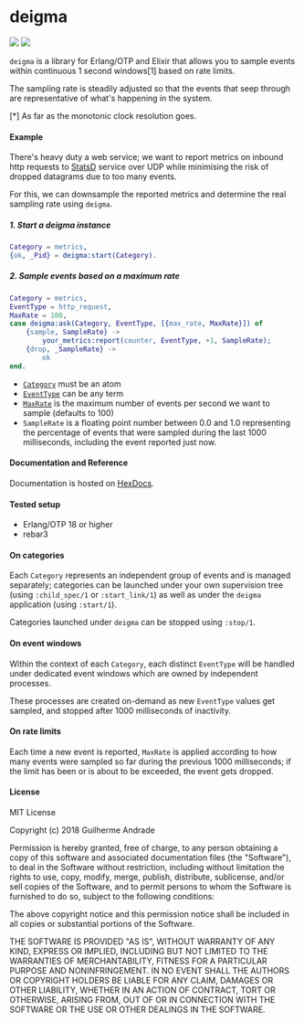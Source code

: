 # deigma

[![](https://img.shields.io/hexpm/v/deigma.svg?style=flat)](https://hex.pm/packages/deigma)
[![](https://travis-ci.org/g-andrade/deigma.png?branch=master)](https://travis-ci.org/g-andrade/deigma)

`deigma` is a library for Erlang/OTP and Elixir that allows you to
sample events within continuous 1 second windows\[1\] based on rate
limits.

The sampling rate is steadily adjusted so that the events that seep
through are representative of what's happening in the system.

\[\*\] As far as the monotonic clock resolution goes.

#### Example

There's heavy duty a web service; we want to report metrics on inbound
http requests to [StatsD](https://github.com/etsy/statsd) service over
UDP while minimising the risk of dropped datagrams due to too many
events.

For this, we can downsample the reported metrics and determine the real
sampling rate using `deigma`.

##### 1\. Start a deigma instance

``` erlang
Category = metrics,
{ok, _Pid} = deigma:start(Category).
```

##### 2\. Sample events based on a maximum rate

``` erlang
Category = metrics,
EventType = http_request,
MaxRate = 100,
case deigma:ask(Category, EventType, [{max_rate, MaxRate}]) of
    {sample, SampleRate} ->
        your_metrics:report(counter, EventType, +1, SampleRate);
    {drop, _SampleRate} ->
        ok
end.
```

  - [`Category`](#categories) must be an atom
  - [`EventType`](#event_windows) can be any term
  - [`MaxRate`](#rate_limiting) is the maximum number of events per
    second we want to sample (defaults to 100)
  - `SampleRate` is a floating point number between 0.0 and 1.0
    representing the percentage of events that were sampled during the
    last 1000 milliseconds, including the event reported just now.

#### Documentation and Reference

Documentation is hosted on [HexDocs](https://hexdocs.pm/deigma/).

#### Tested setup

  - Erlang/OTP 18 or higher
  - rebar3

#### On categories

Each `Category` represents an independent group of events and is managed
separately; categories can be launched under your own supervision tree
(using `:child_spec/1` or `:start_link/1`) as well as under the `deigma`
application (using `:start/1`).

Categories launched under `deigma` can be stopped using `:stop/1`.

#### On event windows

Within the context of each `Category`, each distinct `EventType` will be
handled under dedicated event windows which are owned by independent
processes.

These processes are created on-demand as new `EventType` values get
sampled, and stopped after 1000 milliseconds of inactivity.

#### On rate limits

Each time a new event is reported, `MaxRate` is applied according to how
many events were sampled so far during the previous 1000 milliseconds;
if the limit has been or is about to be exceeded, the event gets
dropped.

#### License

MIT License

Copyright (c) 2018 Guilherme Andrade

Permission is hereby granted, free of charge, to any person obtaining a
copy of this software and associated documentation files (the
"Software"), to deal in the Software without restriction, including
without limitation the rights to use, copy, modify, merge, publish,
distribute, sublicense, and/or sell copies of the Software, and to
permit persons to whom the Software is furnished to do so, subject to
the following conditions:

The above copyright notice and this permission notice shall be included
in all copies or substantial portions of the Software.

THE SOFTWARE IS PROVIDED "AS IS", WITHOUT WARRANTY OF ANY KIND, EXPRESS
OR IMPLIED, INCLUDING BUT NOT LIMITED TO THE WARRANTIES OF
MERCHANTABILITY, FITNESS FOR A PARTICULAR PURPOSE AND NONINFRINGEMENT.
IN NO EVENT SHALL THE AUTHORS OR COPYRIGHT HOLDERS BE LIABLE FOR ANY
CLAIM, DAMAGES OR OTHER LIABILITY, WHETHER IN AN ACTION OF CONTRACT,
TORT OR OTHERWISE, ARISING FROM, OUT OF OR IN CONNECTION WITH THE
SOFTWARE OR THE USE OR OTHER DEALINGS IN THE
SOFTWARE.

